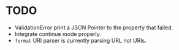# TODO

  * ValidationError print a JSON Pointer to the property that failed.
  * Integrate continue mode properly.
  * `format` URI parser is currently parsing URL not URIs.
